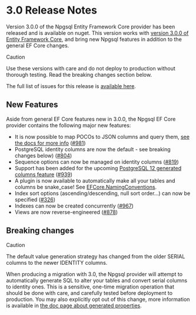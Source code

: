 # 3.0 Release Notes

Version 3.0.0 of the Npgsql Entity Framework Core provider has been released and is available on nuget. This version works with [version 3.0.0 of Entity Framework Core](https://docs.microsoft.com/ef/core/what-is-new/ef-core-3.0), and bring new Npgsql features in addition to the general EF Core changes.

> [!CAUTION]
> Use these versions with care and do not deploy to production without thorough testing. Read the breaking changes section below.

The full list of issues for this release is [available here](https://github.com/npgsql/Npgsql.EntityFrameworkCore.PostgreSQL/milestone/20?closed=1).

## New Features

Aside from general EF Core features new in 3.0.0, the Npgsql EF Core provider contains the following major new features:

* It is now possible to map POCOs to JSON columns and query them, [see the docs for more info](../mapping/json.md) ([#981](https://github.com/npgsql/Npgsql.EntityFrameworkCore.PostgreSQL/issues/981))
* PostgreSQL identity columns are now the default - see breaking changes below) ([#804](https://github.com/npgsql/Npgsql.EntityFrameworkCore.PostgreSQL/issues/804))
* Sequence options can now be managed on identity columns ([#819](https://github.com/npgsql/Npgsql.EntityFrameworkCore.PostgreSQL/issues/819))
* Support has been added for the upcoming [PostgreSQL 12 generated columns feature](https://www.postgresql.org/docs/12/ddl-generated-columns.html) ([#939](https://github.com/npgsql/Npgsql.EntityFrameworkCore.PostgreSQL/issues/939))
* A plugin is now available to automatically make all your tables and columns be snake_case! See [EFCore.NamingConventions](https://github.com/efcore/EFCore.NamingConventions).
* Index sort options (ascending/descending, null sort order...) can now be specified ([#326](https://github.com/npgsql/Npgsql.EntityFrameworkCore.PostgreSQL/issues/326))
* Indexes can now be created concurrently ([#967](https://github.com/npgsql/Npgsql.EntityFrameworkCore.PostgreSQL/issues/967))
* Views are now reverse-engineered ([#878](https://github.com/npgsql/Npgsql.EntityFrameworkCore.PostgreSQL/issues/878))

## Breaking changes

> [!CAUTION]
> The default value generation strategy has changed from the older SERIAL columns to the newer IDENTITY columns.
>
> When producing a migration with 3.0, the Npgsql provider will attempt to automatically generate SQL to alter your tables and convert serial columns
> to identity ones. This is a sensitive, one-time migration operation that should be done with care, and carefully tested before deployment to production.
> You may also explicitly opt out of this change, more information is available in [the doc page about generated properties](../modeling/value-generation.md).
